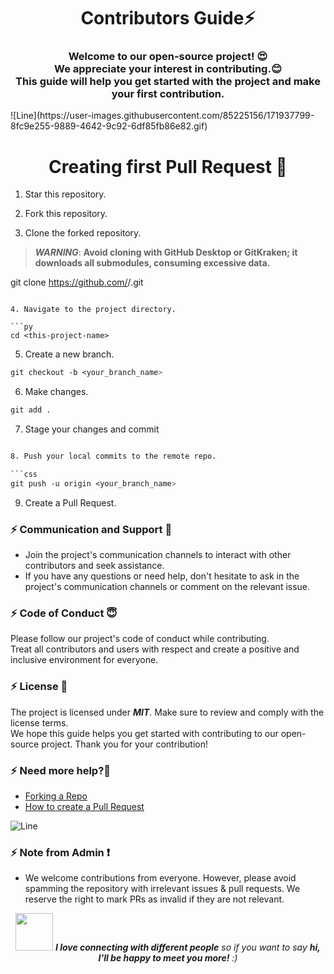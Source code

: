 <h1 align="center">Contributors Guide⚡ </h1>
<h3 align="center">Welcome to our open-source project! 😍<br> We appreciate your interest in contributing.😊 <br>This guide will help you get started with the project and make your first contribution.</h3>
![Line](https://user-images.githubusercontent.com/85225156/171937799-8fc9e255-9889-4642-9c92-6df85fb86e82.gif)

<h1 align="center">Creating first Pull Request 🌟</h1>

1. Star this repository.
2. Fork this repository.

3. Clone the forked repository.

> ***WARNING***: **Avoid cloning with GitHub Desktop or GitKraken; it downloads all submodules, consuming excessive data.**

git clone https://github.com/<your-github-username>/<this-project-name>.git
```

4. Navigate to the project directory.

```py
cd <this-project-name>
```
5. Create a new branch.

```css
git checkout -b <your_branch_name>
```
6. Make changes.

```css
git add .
```

7. Stage your changes and commit

```css

8. Push your local commits to the remote repo.

```css
git push -u origin <your_branch_name>
```

9. Create a Pull Request.




### :zap: Communication and Support 💬
- Join the project's communication channels to interact with other contributors and seek assistance.
- If you have any questions or need help, don't hesitate to ask in the project's communication channels or comment on the relevant issue.

### :zap: Code of Conduct 😇
Please follow our project's code of conduct while contributing.</br>Treat all contributors and users with respect and create a positive and inclusive environment for everyone.

### :zap: License 📄
The project is licensed under ***MIT***. Make sure to review and comply with the license terms.</br>We hope this guide helps you get started with contributing to our open-source project. Thank you for your contribution!

### :zap: Need more help?🤔


- [Forking a Repo](https://help.github.com/en/github/getting-started-with-github/fork-a-repo)
- [How to create a Pull Request](https://opensource.com/article/19/7/create-pull-request-github)


![Line](https://user-images.githubusercontent.com/85225156/171937799-8fc9e255-9889-4642-9c92-6df85fb86e82.gif)

### :zap: Note from Admin ❗

- We welcome contributions from everyone. However, please avoid spamming the repository with irrelevant issues & pull requests. We reserve the right to mark PRs as invalid if they are not relevant.

<div align="center">
  <img src="https://media.giphy.com/media/LnQjpWaON8nhr21vNW/giphy.gif" width="60"> <em><b>I love connecting with different people</b> so if you want to say <b>hi, I'll be happy to meet you more!</b> :)</em>
</div>

